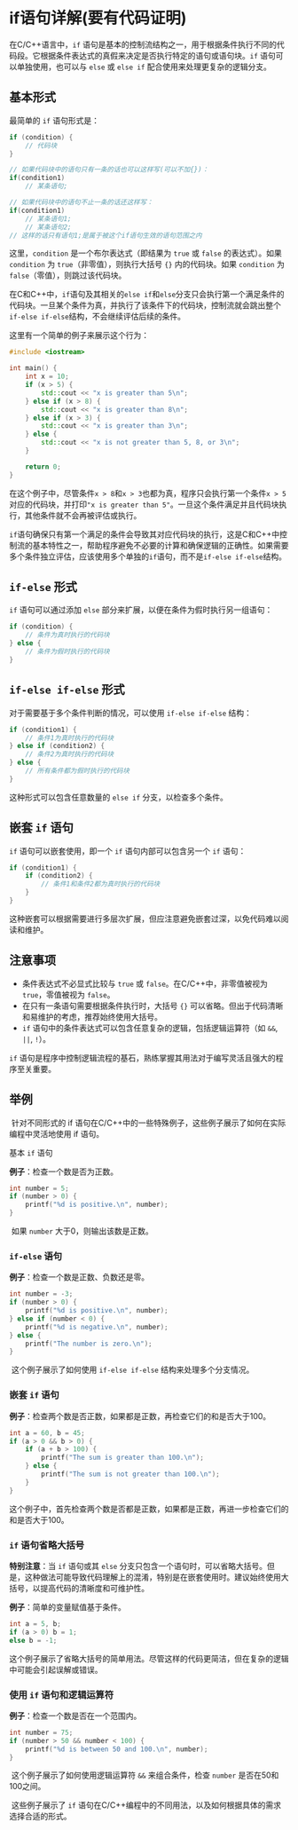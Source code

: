 # if语句详解(要有代码证明)

在C/C++语言中，`if` 语句是基本的控制流结构之一，用于根据条件执行不同的代码段。它根据条件表达式的真假来决定是否执行特定的语句或语句块。`if` 语句可以单独使用，也可以与 `else` 或 `else if` 配合使用来处理更复杂的逻辑分支。

## 基本形式

最简单的 `if` 语句形式是：

```cpp
if (condition) {
    // 代码块
}

// 如果代码块中的语句只有一条的话也可以这样写(可以不加{})：
if(condition1)
    // 某条语句;

// 如果代码块中的语句不止一条的话还这样写：
if(condition1)
    // 某条语句1;
    // 某条语句2;
// 这样的话只有语句1;是属于被这个if语句生效的语句范围之内
```

这里，`condition` 是一个布尔表达式（即结果为 `true` 或 `false` 的表达式）。如果 `condition` 为 `true`（非零值），则执行大括号 `{}` 内的代码块。如果 `condition` 为 `false`（零值），则跳过该代码块。

​	在C和C++中，`if`语句及其相关的`else if`和`else`分支只会执行第一个满足条件的代码块。一旦某个条件为真，并执行了该条件下的代码块，控制流就会跳出整个`if-else if-else`结构，不会继续评估后续的条件。

这里有一个简单的例子来展示这个行为：

```cpp
#include <iostream>

int main() {
    int x = 10;
    if (x > 5) {
        std::cout << "x is greater than 5\n";
    } else if (x > 8) {
        std::cout << "x is greater than 8\n";
    } else if (x > 3) {
        std::cout << "x is greater than 3\n";
    } else {
        std::cout << "x is not greater than 5, 8, or 3\n";
    }

    return 0;
}
```

​	在这个例子中，尽管条件`x > 8`和`x > 3`也都为真，程序只会执行第一个条件`x > 5`对应的代码块，并打印`"x is greater than 5"`。一旦这个条件满足并且代码块执行，其他条件就不会再被评估或执行。

​	`if`语句确保只有第一个满足的条件会导致其对应代码块的执行，这是C和C++中控制流的基本特性之一，帮助程序避免不必要的计算和确保逻辑的正确性。如果需要多个条件独立评估，应该使用多个单独的`if`语句，而不是`if-else if-else`结构。

## `if-else` 形式

`if` 语句可以通过添加 `else` 部分来扩展，以便在条件为假时执行另一组语句：

```cpp
if (condition) {
    // 条件为真时执行的代码块
} else {
    // 条件为假时执行的代码块
}
```

## `if-else if-else` 形式

对于需要基于多个条件判断的情况，可以使用 `if-else if-else` 结构：

```cpp
if (condition1) {
    // 条件1为真时执行的代码块
} else if (condition2) {
    // 条件2为真时执行的代码块
} else {
    // 所有条件都为假时执行的代码块
}
```

这种形式可以包含任意数量的 `else if` 分支，以检查多个条件。

## 嵌套 `if` 语句

`if` 语句可以嵌套使用，即一个 `if` 语句内部可以包含另一个 `if` 语句：

```cpp
if (condition1) {
    if (condition2) {
        // 条件1和条件2都为真时执行的代码块
    }
}
```

这种嵌套可以根据需要进行多层次扩展，但应注意避免嵌套过深，以免代码难以阅读和维护。

## 注意事项

- 条件表达式不必显式比较与 `true` 或 `false`。在C/C++中，非零值被视为 `true`，零值被视为 `false`。
- 在只有一条语句需要根据条件执行时，大括号 `{}` 可以省略。但出于代码清晰和易维护的考虑，推荐始终使用大括号。
- `if` 语句中的条件表达式可以包含任意复杂的逻辑，包括逻辑运算符（如 `&&`, `||`, `!`）。

`if` 语句是程序中控制逻辑流程的基石，熟练掌握其用法对于编写灵活且强大的程序至关重要。

## 举例

​	针对不同形式的 if 语句在C/C++中的一些特殊例子，这些例子展示了如何在实际编程中灵活地使用 if 语句。

基本 `if` 语句

**例子**：检查一个数是否为正数。

```cpp
int number = 5;
if (number > 0) {
    printf("%d is positive.\n", number);
}
```

​	如果 `number` 大于0，则输出该数是正数。

### `if-else` 语句

**例子**：检查一个数是正数、负数还是零。

```cpp
int number = -3;
if (number > 0) {
    printf("%d is positive.\n", number);
} else if (number < 0) {
    printf("%d is negative.\n", number);
} else {
    printf("The number is zero.\n");
}
```

​	这个例子展示了如何使用 `if-else if-else` 结构来处理多个分支情况。

### 嵌套 `if` 语句

**例子**：检查两个数是否正数，如果都是正数，再检查它们的和是否大于100。

```cpp
int a = 60, b = 45;
if (a > 0 && b > 0) {
    if (a + b > 100) {
        printf("The sum is greater than 100.\n");
    } else {
        printf("The sum is not greater than 100.\n");
    }
}
```

​	这个例子中，首先检查两个数是否都是正数，如果都是正数，再进一步检查它们的和是否大于100。

### `if` 语句省略大括号

**特别注意**：当 `if` 语句或其 `else` 分支只包含一个语句时，可以省略大括号。但是，这种做法可能导致代码理解上的混淆，特别是在嵌套使用时。建议始终使用大括号，以提高代码的清晰度和可维护性。

**例子**：简单的变量赋值基于条件。

```cpp
int a = 5, b;
if (a > 0) b = 1;
else b = -1;
```

​	这个例子展示了省略大括号的简单用法。尽管这样的代码更简洁，但在复杂的逻辑中可能会引起误解或错误。

### 使用 `if` 语句和逻辑运算符

**例子**：检查一个数是否在一个范围内。

```cpp
int number = 75;
if (number > 50 && number < 100) {
    printf("%d is between 50 and 100.\n", number);
}
```

​	这个例子展示了如何使用逻辑运算符 `&&` 来组合条件，检查 `number` 是否在50和100之间。

​	这些例子展示了 `if` 语句在C/C++编程中的不同用法，以及如何根据具体的需求选择合适的形式。